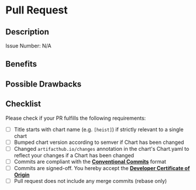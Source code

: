 # Pull Request
<!-- Thanks for submitting a pull request! -->

## Description

Issue Number: N/A

## Benefits
<!-- How does this change benefit to anyone? -->

## Possible Drawbacks
<!-- How could this change have a negative effect on anyone? -->

## Checklist
<!-- Please make sure that all points in the checklist are met before requesting a review. -->

Please check if your PR fulfills the following requirements:

- [ ] Title starts with chart name (e.g. `[heist]`) if strictly relevant to a single chart
- [ ] Bumped chart version according to semver if Chart has been changed
- [ ] Changed `artifacthub.io/changes` annotation in the chart's Chart.yaml to reflect your changes if a Chart has been changed
- [ ] Commits are compliant with the [**Conventional Commits**](https://www.conventionalcommits.org/en/v1.0.0/) format
- [ ] Commits are signed-off. You hereby accept the [**Developer Certificate of Origin**](https://developercertificate.org/)
- [ ] Pull request does not include any merge commits (rebase only)

